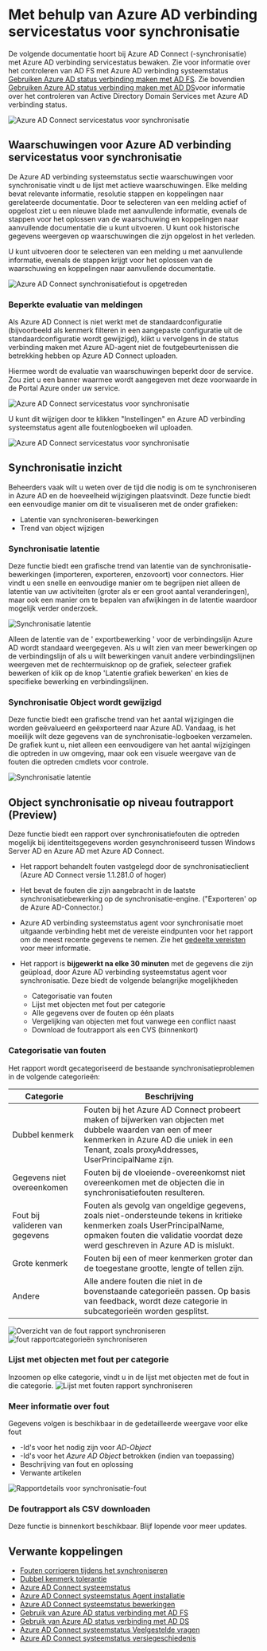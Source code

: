 
<properties
    pageTitle="Azure AD verbinding status bij het synchroniseren met | Microsoft Azure"
    description="Dit is de status verbinding maken met Azure AD-pagina die wordt uitgelegd hoe het controleren van Azure AD Connect synchroniseren."
    services="active-directory"
    documentationCenter=""
    authors="karavar"
    manager="samueld"
    editor="curtand"/>

<tags
    ms.service="active-directory"
    ms.workload="identity"
    ms.tgt_pltfrm="na"
    ms.devlang="na"
    ms.topic="get-started-article"
    ms.date="10/18/2016"
    ms.author="vakarand"/>

# <a name="using-azure-ad-connect-health-for-sync"></a>Met behulp van Azure AD verbinding servicestatus voor synchronisatie
De volgende documentatie hoort bij Azure AD Connect (-synchronisatie) met Azure AD verbinding servicestatus bewaken.  Zie voor informatie over het controleren van AD FS met Azure AD verbinding systeemstatus [Gebruiken Azure AD status verbinding maken met AD FS](active-directory-aadconnect-health-adfs.md). Zie bovendien [Gebruiken Azure AD status verbinding maken met AD DS](active-directory-aadconnect-health-adds.md)voor informatie over het controleren van Active Directory Domain Services met Azure AD verbinding status.

![Azure AD Connect servicestatus voor synchronisatie](./media/active-directory-aadconnect-health-sync/sync-blade.png)

## <a name="alerts-for-azure-ad-connect-health-for-sync"></a>Waarschuwingen voor Azure AD verbinding servicestatus voor synchronisatie
De Azure AD verbinding systeemstatus sectie waarschuwingen voor synchronisatie vindt u de lijst met actieve waarschuwingen. Elke melding bevat relevante informatie, resolutie stappen en koppelingen naar gerelateerde documentatie. Door te selecteren van een melding actief of opgelost ziet u een nieuwe blade met aanvullende informatie, evenals de stappen voor het oplossen van de waarschuwing en koppelingen naar aanvullende documentatie die u kunt uitvoeren. U kunt ook historische gegevens weergeven op waarschuwingen die zijn opgelost in het verleden.

U kunt uitvoeren door te selecteren van een melding u met aanvullende informatie, evenals de stappen krijgt voor het oplossen van de waarschuwing en koppelingen naar aanvullende documentatie.

![Azure AD Connect synchronisatiefout is opgetreden](./media/active-directory-aadconnect-health-sync/alert.png)

### <a name="limited-evaluation-of-alerts"></a>Beperkte evaluatie van meldingen
Als Azure AD Connect is niet werkt met de standaardconfiguratie (bijvoorbeeld als kenmerk filteren in een aangepaste configuratie uit de standaardconfiguratie wordt gewijzigd), klikt u vervolgens in de status verbinding maken met Azure AD-agent niet de foutgebeurtenissen die betrekking hebben op Azure AD Connect uploaden.

Hiermee wordt de evaluatie van waarschuwingen beperkt door de service. Zou ziet u een banner waarmee wordt aangegeven met deze voorwaarde in de Portal Azure onder uw service.

![Azure AD Connect servicestatus voor synchronisatie](./media/active-directory-aadconnect-health-sync/banner.png)

U kunt dit wijzigen door te klikken "Instellingen" en Azure AD verbinding systeemstatus agent alle foutenlogboeken wil uploaden.

![Azure AD Connect servicestatus voor synchronisatie](./media/active-directory-aadconnect-health-sync/banner2.png)

## <a name="sync-insight"></a>Synchronisatie inzicht
Beheerders vaak wilt u weten over de tijd die nodig is om te synchroniseren in Azure AD en de hoeveelheid wijzigingen plaatsvindt. Deze functie biedt een eenvoudige manier om dit te visualiseren met de onder grafieken:   

- Latentie van synchroniseren-bewerkingen
- Trend van object wijzigen

### <a name="sync-latency"></a>Synchronisatie latentie
Deze functie biedt een grafische trend van latentie van de synchronisatie-bewerkingen (importeren, exporteren, enzovoort) voor connectors.  Hier vindt u een snelle en eenvoudige manier om te begrijpen niet alleen de latentie van uw activiteiten (groter als er een groot aantal veranderingen), maar ook een manier om te bepalen van afwijkingen in de latentie waardoor mogelijk verder onderzoek.

![Synchronisatie latentie](./media/active-directory-aadconnect-health-sync/synclatency02.png)

Alleen de latentie van de ' exportbewerking ' voor de verbindingslijn Azure AD wordt standaard weergegeven.  Als u wilt zien van meer bewerkingen op de verbindingslijn of als u wilt bewerkingen vanuit andere verbindingslijnen weergeven met de rechtermuisknop op de grafiek, selecteer grafiek bewerken of klik op de knop 'Latentie grafiek bewerken' en kies de specifieke bewerking en verbindingslijnen.

### <a name="sync-object-changes"></a>Synchronisatie Object wordt gewijzigd
Deze functie biedt een grafische trend van het aantal wijzigingen die worden geëvalueerd en geëxporteerd naar Azure AD.  Vandaag, is het moeilijk wilt deze gegevens van de synchronisatie-logboeken verzamelen.  De grafiek kunt u, niet alleen een eenvoudigere van het aantal wijzigingen die optreden in uw omgeving, maar ook een visuele weergave van de fouten die optreden cmdlets voor controle.

![Synchronisatie latentie](./media/active-directory-aadconnect-health-sync/syncobjectchanges02.png)

## <a name="object-level-synchronization-error-report-preview"></a>Object synchronisatie op niveau foutrapport (Preview)
Deze functie biedt een rapport over synchronisatiefouten die optreden mogelijk bij identiteitsgegevens worden gesynchroniseerd tussen Windows Server AD en Azure AD met Azure AD Connect.

- Het rapport behandelt fouten vastgelegd door de synchronisatieclient (Azure AD Connect versie 1.1.281.0 of hoger)
- Het bevat de fouten die zijn aangebracht in de laatste synchronisatiebewerking op de synchronisatie-engine. ("Exporteren' op de Azure AD-Connector.)
- Azure AD verbinding systeemstatus agent voor synchronisatie moet uitgaande verbinding hebt met de vereiste eindpunten voor het rapport om de meest recente gegevens te nemen. Zie het [gedeelte vereisten](active-directory-aadconnect-health-agent-install.md#Requirements) voor meer informatie.
- Het rapport is **bijgewerkt na elke 30 minuten** met de gegevens die zijn geüpload, door Azure AD verbinding systeemstatus agent voor synchronisatie.
Deze biedt de volgende belangrijke mogelijkheden

    - Categorisatie van fouten
    - Lijst met objecten met fout per categorie
    - Alle gegevens over de fouten op één plaats
    - Vergelijking van objecten met fout vanwege een conflict naast
    - Download de foutrapport als een CVS (binnenkort)

### <a name="categorization-of-errors"></a>Categorisatie van fouten
Het rapport wordt gecategoriseerd de bestaande synchronisatieproblemen in de volgende categorieën:

| Categorie | Beschrijving |
| -------------- | ----------- |
| Dubbel kenmerk | Fouten bij het Azure AD Connect probeert maken of bijwerken van objecten met dubbele waarden van een of meer kenmerken in Azure AD die uniek in een Tenant, zoals proxyAddresses, UserPrincipalName zijn. |
| Gegevens niet overeenkomen | Fouten bij de vloeiende-overeenkomst niet overeenkomen met de objecten die in synchronisatiefouten resulteren. |
| Fout bij valideren van gegevens | Fouten als gevolg van ongeldige gegevens, zoals niet-ondersteunde tekens in kritieke kenmerken zoals UserPrincipalName, opmaken fouten die validatie voordat deze werd geschreven in Azure AD is mislukt.|
| Grote kenmerk | Fouten bij een of meer kenmerken groter dan de toegestane grootte, lengte of tellen zijn.|
| Andere | Alle andere fouten die niet in de bovenstaande categorieën passen. Op basis van feedback, wordt deze categorie in subcategorieën worden gesplitst.

![Overzicht van de fout rapport synchroniseren](./media/active-directory-aadconnect-health-sync/errorreport01.png)
![fout rapportcategorieën synchroniseren](./media/active-directory-aadconnect-health-sync/errorreport02.png)

### <a name="list-of-objects-with-error-per-category"></a>Lijst met objecten met fout per categorie
Inzoomen op elke categorie, vindt u in de lijst met objecten met de fout in die categorie.
![Lijst met fouten rapport synchroniseren](./media/active-directory-aadconnect-health-sync/errorreport03.png)

### <a name="error-details"></a>Meer informatie over fout
Gegevens volgen is beschikbaar in de gedetailleerde weergave voor elke fout

- -Id's voor het nodig zijn voor *AD-Object*
- -Id's voor het *Azure AD Object* betrokken (indien van toepassing)
- Beschrijving van fout en oplossing
- Verwante artikelen

![Rapportdetails voor synchronisatie-fout](./media/active-directory-aadconnect-health-sync/errorreport04.png)

### <a name="download-the-error-report-as-csv"></a>De foutrapport als CSV downloaden
Deze functie is binnenkort beschikbaar. Blijf lopende voor meer updates.



## <a name="related-links"></a>Verwante koppelingen
* [Fouten corrigeren tijdens het synchroniseren](active-directory-aadconnect-troubleshoot-sync-errors.md)
* [Dubbel kenmerk tolerantie](active-directory-aadconnectsyncservice-duplicate-attribute-resiliency.md)
* [Azure AD Connect systeemstatus](active-directory-aadconnect-health.md)
* [Azure AD Connect systeemstatus Agent installatie](active-directory-aadconnect-health-agent-install.md)
* [Azure AD Connect systeemstatus bewerkingen](active-directory-aadconnect-health-operations.md)
* [Gebruik van Azure AD status verbinding met AD FS](active-directory-aadconnect-health-adfs.md)
* [Gebruik van Azure AD status verbinding met AD DS](active-directory-aadconnect-health-adds.md)
* [Azure AD Connect systeemstatus Veelgestelde vragen](active-directory-aadconnect-health-faq.md)
* [Azure AD Connect systeemstatus versiegeschiedenis](active-directory-aadconnect-health-version-history.md)
